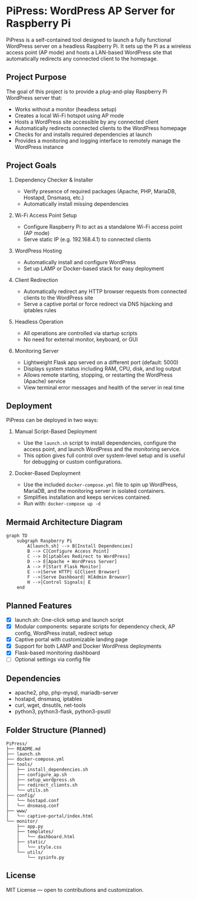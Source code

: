 # PiPress: WordPress AP Server for Raspberry Pi

PiPress is a self-contained tool designed to launch a fully functional WordPress server on a headless Raspberry Pi. It sets up the Pi as a wireless access point (AP mode) and hosts a LAN-based WordPress site that automatically redirects any connected client to the homepage.

## Project Purpose

The goal of this project is to provide a plug-and-play Raspberry Pi WordPress server that:

- Works without a monitor (headless setup)
- Creates a local Wi-Fi hotspot using AP mode
- Hosts a WordPress site accessible by any connected client
- Automatically redirects connected clients to the WordPress homepage
- Checks for and installs required dependencies at launch
- Provides a monitoring and logging interface to remotely manage the WordPress instance

## Project Goals

1. Dependency Checker & Installer
   - Verify presence of required packages (Apache, PHP, MariaDB, Hostapd, Dnsmasq, etc.)
   - Automatically install missing dependencies

2. Wi-Fi Access Point Setup
   - Configure Raspberry Pi to act as a standalone Wi-Fi access point (AP mode)
   - Serve static IP (e.g. 192.168.4.1) to connected clients

3. WordPress Hosting
   - Automatically install and configure WordPress
   - Set up LAMP or Docker-based stack for easy deployment

4. Client Redirection
   - Automatically redirect any HTTP browser requests from connected clients to the WordPress site
   - Serve a captive portal or force redirect via DNS hijacking and iptables rules

5. Headless Operation
   - All operations are controlled via startup scripts
   - No need for external monitor, keyboard, or GUI

6. Monitoring Server
   - Lightweight Flask app served on a different port (default: 5000)
   - Displays system status including RAM, CPU, disk, and log output
   - Allows remote starting, stopping, or restarting the WordPress (Apache) service
   - View terminal error messages and health of the server in real time

## Deployment

PiPress can be deployed in two ways:

1. Manual Script-Based Deployment
   - Use the `launch.sh` script to install dependencies, configure the access point, and launch WordPress and the monitoring service.
   - This option gives full control over system-level setup and is useful for debugging or custom configurations.

2. Docker-Based Deployment
   - Use the included `docker-compose.yml` file to spin up WordPress, MariaDB, and the monitoring server in isolated containers.
   - Simplifies installation and keeps services contained.
   - Run with: `docker-compose up -d`

## Mermaid Architecture Diagram

```mermaid
graph TD
    subgraph Raspberry Pi
        A[launch.sh] --> B[Install Dependencies]
        B --> C[Configure Access Point]
        C --> D[iptables Redirect to WordPress]
        D --> E[Apache + WordPress Server]
        A --> F[Start Flask Monitor]
        E -->|Serve HTTP| G[Client Browser]
        F -->|Serve Dashboard| H[Admin Browser]
        H -->|Control Signals| E
    end
```

## Planned Features

- [x] launch.sh: One-click setup and launch script
- [x] Modular components: separate scripts for dependency check, AP config, WordPress install, redirect setup
- [x] Captive portal with customizable landing page
- [x] Support for both LAMP and Docker WordPress deployments
- [x] Flask-based monitoring dashboard
- [ ] Optional settings via config file

## Dependencies

- apache2, php, php-mysql, mariadb-server
- hostapd, dnsmasq, iptables
- curl, wget, dnsutils, net-tools
- python3, python3-flask, python3-psutil

## Folder Structure (Planned)

```
PiPress/
├── README.md
├── launch.sh
├── docker-compose.yml
├── tools/
│   ├── install_dependencies.sh
│   ├── configure_ap.sh
│   ├── setup_wordpress.sh
│   ├── redirect_clients.sh
│   └── utils.sh
├── config/
│   └── hostapd.conf
│   └── dnsmasq.conf
├── www/
│   └── captive-portal/index.html
└── monitor/
    ├── app.py
    ├── templates/
    │   └── dashboard.html
    ├── static/
    │   └── style.css
    └── utils/
        └── sysinfo.py
```

## License

MIT License — open to contributions and customization.
